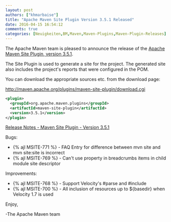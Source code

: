 ```yaml
---
layout: post
authors: ["khmarbaise"]
title: "Apache Maven Site Plugin Version 3.5.1 Released"
date: 2016-04-15 16:54:12
comments: true
categories: [Neuigkeiten,BM,Maven,Maven-Plugins,Maven-Plugin-Releases]
---
```

The Apache Maven team is pleased to announce the release of the 
[Apache Maven Site Plugin, version 3.5.1](http://maven.apache.org/plugins/maven-site-plugin/).

The Site Plugin is used to generate a site for the project. The generated site
also includes the project's reports that were configured in the POM.

You can download the appropriate sources etc. from the download page:
 
http://maven.apache.org/plugins/maven-site-plugin/download.cgi

``` xml
<plugin>
  <groupId>org.apache.maven.plugins</groupId>
  <artifactId>maven-site-plugin</artifactId>
  <version>3.5.1</version>
</plugin>
```
<!-- more -->
[Release Notes - Maven Site Plugin - Version 3.5.1](https://issues.apache.org/jira/secure/ReleaseNote.jspa?projectId=12317923&version=12334899&styleName=Text)

Bugs:

 * {% ajl MSITE-771 %} -  FAQ Entry for difference between mvn site and mvn site:site is incorrect
 * {% ajl MSITE-769 %} -  Can't use property in breadcrumbs items in child module site descriptor

Improvements:

 * {% ajl MSITE-768 %} -  Support Velocity's #parse and #include
 * {% ajl MSITE-700 %} -  All inclusion of resources up to ${basedir} when Velocity 1.7 is used

Enjoy,
 
-The Apache Maven team

